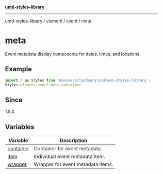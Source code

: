 [**umd-styles-library**](../../../../../README.md)

***

[umd-styles-library](../../../../../modules.md) / [element](../../../../README.md) / [event](../../README.md) / meta

# meta

Event metadata display components for dates, times, and locations.

## Example

```typescript
import * as Styles from '@universityofmaryland/web-styles-library';
Styles.element.event.meta.container
```

## Since

1.8.0

## Variables

| Variable | Description |
| ------ | ------ |
| [container](variables/container.md) | Container for event metadata. |
| [item](variables/item.md) | Individual event metadata item. |
| [wrapper](variables/wrapper.md) | Wrapper for event metadata items. |
